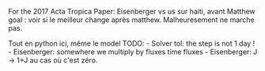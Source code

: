 For the 2017 Acta Tropica Paper: Eisenberger vs us sur haiti, avant Matthew
goal : voir si le meilleur change après matthew. Malheuresement ne marche pas.

Tout en python ici, même le model
TODO:
    - Solver tol: the step is not 1 day !
    - Eisenberger: somewhere we multiply by fluxes time fluxes
    - Eisenberger: J -> 1+J au cas où c'est zéro.

